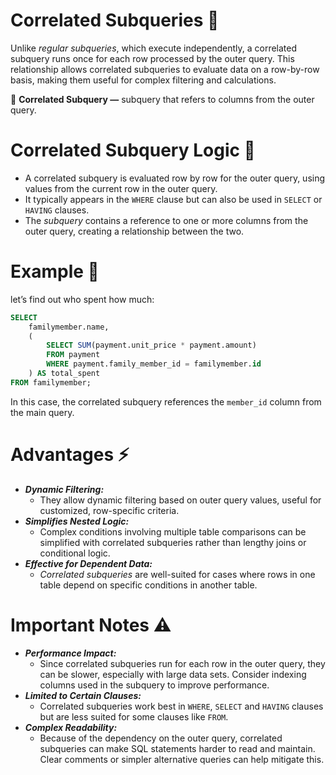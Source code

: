 # Correlated Subqueries 🔗

Unlike *regular subqueries*, which execute independently, a correlated subquery runs once for each row processed by the outer query. This relationship allows correlated subqueries to evaluate data on a row-by-row basis, making them useful for complex filtering and calculations.

<aside>

📖 **Correlated Subquery —** subquery that refers to columns from the outer query.

</aside>

# Correlated Subquery Logic 🧩

- A correlated subquery is evaluated row by row for the outer query, using values from the current row in the outer query.
- It typically appears in the `WHERE` clause but can also be used in `SELECT` or `HAVING` clauses.
- The *subquery* contains a reference to one or more columns from the outer query, creating a relationship between the two.

# Example 🧪

let’s find out who spent how much:

```sql
SELECT
    familymember.name,
    (
        SELECT SUM(payment.unit_price * payment.amount)
        FROM payment
        WHERE payment.family_member_id = familymember.id
    ) AS total_spent
FROM familymember;
```

In this case, the correlated subquery references the `member_id` column from the main query.

# Advantages ⚡

- ***Dynamic Filtering:***
    - They allow dynamic filtering based on outer query values, useful for customized, row-specific criteria.
- ***Simplifies Nested Logic:***
    - Complex conditions involving multiple table comparisons can be simplified with correlated subqueries rather than lengthy joins or conditional logic.
- ***Effective for Dependent Data:***
    - *Correlated subqueries* are well-suited for cases where rows in one table depend on specific conditions in another table.

# Important Notes ⚠️

- ***Performance Impact:***
    - Since correlated subqueries run for each row in the outer query, they can be slower, especially with large data sets. Consider indexing columns used in the subquery to improve performance.
- ***Limited to Certain Clauses:***
    - Correlated subqueries work best in `WHERE`, `SELECT` and `HAVING` clauses but are less suited for some clauses like `FROM`.
- ***Complex Readability:***
    - Because of the dependency on the outer query, correlated subqueries can make SQL statements harder to read and maintain. Clear comments or simpler alternative queries can help mitigate this.